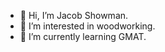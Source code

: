 - 👋 Hi, I’m Jacob Showman.
- 👀 I’m interested in woodworking.
- 🌱 I’m currently learning GMAT.

<!---
Bear4224/Bear4224 is a ✨ special ✨ repository because its `README.md` (this file) appears on your GitHub profile.
You can click the Preview link to take a look at your changes.
--->
